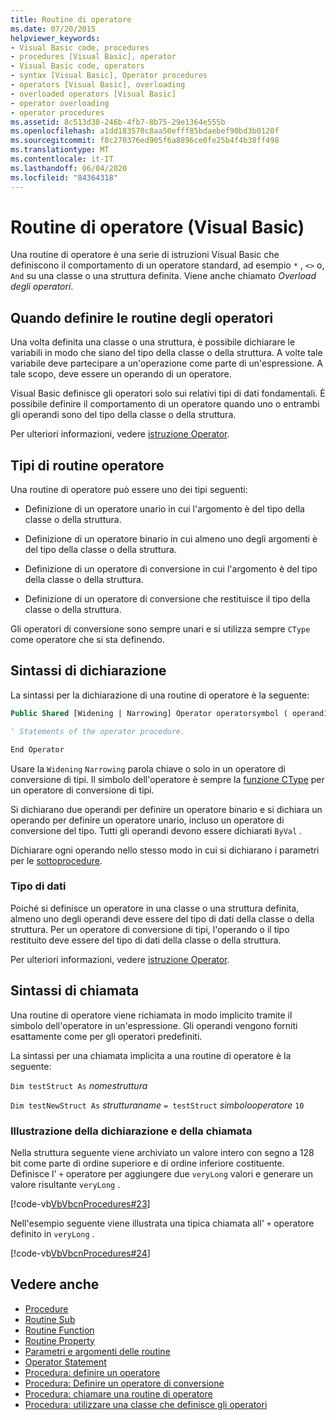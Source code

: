 ```yaml
---
title: Routine di operatore
ms.date: 07/20/2015
helpviewer_keywords:
- Visual Basic code, procedures
- procedures [Visual Basic], operator
- Visual Basic code, operators
- syntax [Visual Basic], Operator procedures
- operators [Visual Basic], overloading
- overloaded operators [Visual Basic]
- operator overloading
- operator procedures
ms.assetid: 8c513d38-246b-4fb7-8b75-29e1364e555b
ms.openlocfilehash: a1dd183570c8aa50efff85bdaebef90bd3b0120f
ms.sourcegitcommit: f8c270376ed905f6a8896ce0fe25b4f4b38ff498
ms.translationtype: MT
ms.contentlocale: it-IT
ms.lasthandoff: 06/04/2020
ms.locfileid: "84364318"
---
```

# <a name="operator-procedures-visual-basic"></a>Routine di operatore (Visual Basic)

Una routine di operatore è una serie di istruzioni Visual Basic che definiscono il comportamento di un operatore standard, ad esempio `*` , `<>` o, `And` su una classe o una struttura definita. Viene anche chiamato *Overload degli operatori*.

## <a name="when-to-define-operator-procedures"></a>Quando definire le routine degli operatori

Una volta definita una classe o una struttura, è possibile dichiarare le variabili in modo che siano del tipo della classe o della struttura. A volte tale variabile deve partecipare a un'operazione come parte di un'espressione. A tale scopo, deve essere un operando di un operatore.

Visual Basic definisce gli operatori solo sui relativi tipi di dati fondamentali. È possibile definire il comportamento di un operatore quando uno o entrambi gli operandi sono del tipo della classe o della struttura.

Per ulteriori informazioni, vedere [istruzione Operator](../../../language-reference/statements/operator-statement.md).

## <a name="types-of-operator-procedure"></a>Tipi di routine operatore

Una routine di operatore può essere uno dei tipi seguenti:

- Definizione di un operatore unario in cui l'argomento è del tipo della classe o della struttura.

- Definizione di un operatore binario in cui almeno uno degli argomenti è del tipo della classe o della struttura.

- Definizione di un operatore di conversione in cui l'argomento è del tipo della classe o della struttura.

- Definizione di un operatore di conversione che restituisce il tipo della classe o della struttura.

 Gli operatori di conversione sono sempre unari e si utilizza sempre `CType` come operatore che si sta definendo.

## <a name="declaration-syntax"></a>Sintassi di dichiarazione

La sintassi per la dichiarazione di una routine di operatore è la seguente:

```vb
Public Shared [Widening | Narrowing] Operator operatorsymbol ( operand1 [,  operand2 ]) As datatype

' Statements of the operator procedure.

End Operator
```

Usare la `Widening` `Narrowing` parola chiave o solo in un operatore di conversione di tipi. Il simbolo dell'operatore è sempre la [funzione CType](../../../language-reference/functions/ctype-function.md) per un operatore di conversione di tipi.

Si dichiarano due operandi per definire un operatore binario e si dichiara un operando per definire un operatore unario, incluso un operatore di conversione del tipo. Tutti gli operandi devono essere dichiarati `ByVal` .

Dichiarare ogni operando nello stesso modo in cui si dichiarano i parametri per le [sottoprocedure](./sub-procedures.md).

### <a name="data-type"></a>Tipo di dati

Poiché si definisce un operatore in una classe o una struttura definita, almeno uno degli operandi deve essere del tipo di dati della classe o della struttura. Per un operatore di conversione di tipi, l'operando o il tipo restituito deve essere del tipo di dati della classe o della struttura.

Per ulteriori informazioni, vedere [istruzione Operator](../../../language-reference/statements/operator-statement.md).

## <a name="calling-syntax"></a>Sintassi di chiamata

Una routine di operatore viene richiamata in modo implicito tramite il simbolo dell'operatore in un'espressione. Gli operandi vengono forniti esattamente come per gli operatori predefiniti.

La sintassi per una chiamata implicita a una routine di operatore è la seguente:

`Dim testStruct As`  *nomestruttura*

`Dim testNewStruct As`  *strutturaname* `= testStruct` *simbolooperatore*      `10`

### <a name="illustration-of-declaration-and-call"></a>Illustrazione della dichiarazione e della chiamata

Nella struttura seguente viene archiviato un valore intero con segno a 128 bit come parte di ordine superiore e di ordine inferiore costituente. Definisce l' `+` operatore per aggiungere due `veryLong` valori e generare un valore risultante `veryLong` .

[!code-vb[VbVbcnProcedures#23](~/samples/snippets/visualbasic/VS_Snippets_VBCSharp/VbVbcnProcedures/VB/Class1.vb#23)]

Nell'esempio seguente viene illustrata una tipica chiamata all' `+` operatore definito in `veryLong` .

[!code-vb[VbVbcnProcedures#24](~/samples/snippets/visualbasic/VS_Snippets_VBCSharp/VbVbcnProcedures/VB/Class1.vb#24)]

## <a name="see-also"></a>Vedere anche

- [Procedure](./index.md)
- [Routine Sub](./sub-procedures.md)
- [Routine Function](./function-procedures.md)
- [Routine Property](./property-procedures.md)
- [Parametri e argomenti delle routine](./procedure-parameters-and-arguments.md)
- [Operator Statement](../../../language-reference/statements/operator-statement.md)
- [Procedura: definire un operatore](./how-to-define-an-operator.md)
- [Procedura: Definire un operatore di conversione](./how-to-define-a-conversion-operator.md)
- [Procedura: chiamare una routine di operatore](./how-to-call-an-operator-procedure.md)
- [Procedura: utilizzare una classe che definisce gli operatori](./how-to-use-a-class-that-defines-operators.md)
